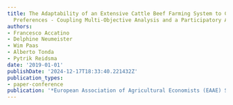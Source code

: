 ```yaml
---
title: The Adaptability of an Extensive Cattle Beef Farming System to Contrasted Societal
  Preferences - Coupling Multi-Objective Analysis and a Participatory Approach
authors:
- Francesco Accatino
- Delphine Neumeister
- Wim Paas
- Alberto Tonda
- Pytrik Reidsma
date: '2019-01-01'
publishDate: '2024-12-17T18:33:40.221432Z'
publication_types:
- paper-conference
publication: '*European Association of Agricultural Economists (EAAE) Seminar*'
---
```

